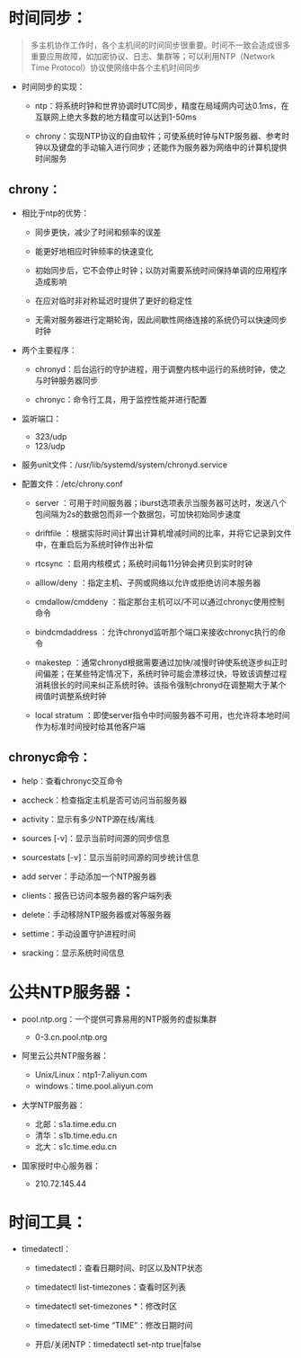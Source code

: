 # 时间同步：
>多主机协作工作时，各个主机间的时间同步很重要。时间不一致会造成很多重要应用故障，如加密协议、日志、集群等；可以利用NTP（Network Time Protocol）协议使网络中各个主机时间同步
+ 时间同步的实现：
    + ntp：将系统时钟和世界协调时UTC同步，精度在局域网内可达0.1ms，在互联网上绝大多数的地方精度可以达到1-50ms
    
    + chrony：实现NTP协议的自由软件；可使系统时钟与NTP服务器、参考时钟以及键盘的手动输入进行同步；还能作为服务器为网络中的计算机提供时间服务

## chrony：
+ 相比于ntp的优势：
    + 同步更快，减少了时间和频率的误差

    + 能更好地相应时钟频率的快速变化
    + 初始同步后，它不会停止时钟；以防对需要系统时间保持单调的应用程序造成影响
    + 在应对临时非对称延迟时提供了更好的稳定性
    + 无需对服务器进行定期轮询，因此间歇性网络连接的系统仍可以快速同步时钟
+ 两个主要程序：
    + chronyd：后台运行的守护进程，用于调整内核中运行的系统时钟，使之与时钟服务器同步

    + chronyc：命令行工具，用于监控性能并进行配置
+ 监听端口：
    + 323/udp
    + 123/udp
+ 服务unit文件：/usr/lib/systemd/system/chronyd.service

+ 配置文件：/etc/chrony.conf
    + server ：可用于时间服务器；iburst选项表示当服务器可达时，发送八个包间隔为2s的数据包而非一个数据包，可加快初始同步速度

    + driftfile ：根据实际时间计算出计算机增减时间的比率，并将它记录到文件中，在重启后为系统时钟作出补偿
    + rtcsync ：启用内核模式；系统时间每11分钟会拷贝到实时时钟
    + alllow/deny ：指定主机、子网或网络以允许或拒绝访问本服务器
    + cmdallow/cmddeny ：指定那台主机可以/不可以通过chronyc使用控制命令
    + bindcmdaddress ：允许chronyd监听那个端口来接收chronyc执行的命令
    + makestep ：通常chronyd根据需要通过加快/减慢时钟使系统逐步纠正时间偏差；在某些特定情况下，系统时钟可能会漂移过快，导致该调整过程消耗很长的时间来纠正系统时钟。该指令强制chronyd在调整期大于某个阀值时调整系统时钟
    + local stratum ：即使server指令中时间服务器不可用，也允许将本地时间作为标准时间授时给其他客户端
## chronyc命令：
+ help：查看chronyc交互命令

+ accheck：检查指定主机是否可访问当前服务器
+ activity：显示有多少NTP源在线/离线
+ sources [-v]：显示当前时间源的同步信息
+ sourcestats [-v]：显示当前时间源的同步统计信息
+ add server：手动添加一个NTP服务器
+ clients：报告已访问本服务器的客户端列表
+ delete：手动移除NTP服务器或对等服务器
+ settime：手动设置守护进程时间
+ sracking：显示系统时间信息

# 公共NTP服务器：

+ pool.ntp.org：一个提供可靠易用的NTP服务的虚拟集群
    + 0-3.cn.pool.ntp.org

+ 阿里云公共NTP服务器：
    + Unix/Linux：ntp1-7.aliyun.com
    + windows：time.pool.aliyun.com
+ 大学NTP服务器：
    + 北邮：s1a.time.edu.cn
    + 清华：s1b.time.edu.cn
    + 北大：s1c.time.edu.cn
+ 国家授时中心服务器：
    + 210.72.145.44
# 时间工具：
+ timedatectl：
    + timedatectl：查看日期时间、时区以及NTP状态

    + timedatectl list-timezones：查看时区列表
    + timedatectl set-timezones *：修改时区
    + timedatectl set-time “TIME”：修改日期时间
    + 开启/关闭NTP：timedatectl set-ntp true|false